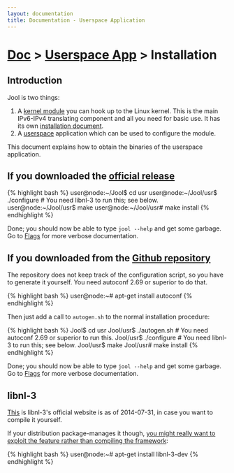 ```yaml
---
layout: documentation
title: Documentation - Userspace Application
---
```


# [Doc](doc-index.html) > [Userspace App](doc-index.html#userspace-application) > Installation

## Introduction

Jool is two things:

1. A <a href="https://en.wikipedia.org/wiki/Loadable_kernel_module" target="_blank">kernel module</a> you can hook up to the Linux kernel. This is the main IPv6-IPv4 translating component and all you need for basic use. It has its own [installation document](mod-install.html).
2. A <a href="https://en.wikipedia.org/wiki/User_space" target="_blank">userspace</a> application which can be used to configure the module.

This document explains how to obtain the binaries of the userspace application.

## If you downloaded the [official release](download.html)

{% highlight bash %}
user@node:~/Jool$ cd usr
user@node:~/Jool/usr$ ./configure # You need libnl-3 to run this; see below.
user@node:~/Jool/usr$ make
user@node:~/Jool/usr# make install
{% endhighlight %}

Done; you should now be able to type `jool --help` and get some garbage. Go to [Flags](usr-flags.html) for more verbose documentation.

## If you downloaded from the <a href="https://github.com/NICMx/NAT64" target="_blank">Github repository</a>

The repository does not keep track of the configuration script, so you have to generate it yourself. You need autoconf 2.69 or superior to do that.

{% highlight bash %}
user@node:~# apt-get install autoconf
{% endhighlight %}

Then just add a call to `autogen.sh` to the normal installation procedure:

{% highlight bash %}
Jool$ cd usr
Jool/usr$ ./autogen.sh # You need autoconf 2.69 or superior to run this.
Jool/usr$ ./configure # You need libnl-3 to run this; see below.
Jool/usr$ make
Jool/usr# make install
{% endhighlight %}

Done; you should now be able to type `jool --help` and get some garbage. Go to [Flags](usr-flags.html) for more verbose documentation.

## libnl-3

<a href="http://www.carisma.slowglass.com/~tgr/libnl/" target="_blank">This</a> is libnl-3's official website is as of 2014-07-31, in case you want to compile it yourself.

If your distribution package-manages it though, <a href="https://github.com/NICMx/NAT64/issues/103" target="_blank">you might really want to exploit the feature rather than compiling the framework</a>:

{% highlight bash %}
user@node:~# apt-get install libnl-3-dev
{% endhighlight %}

